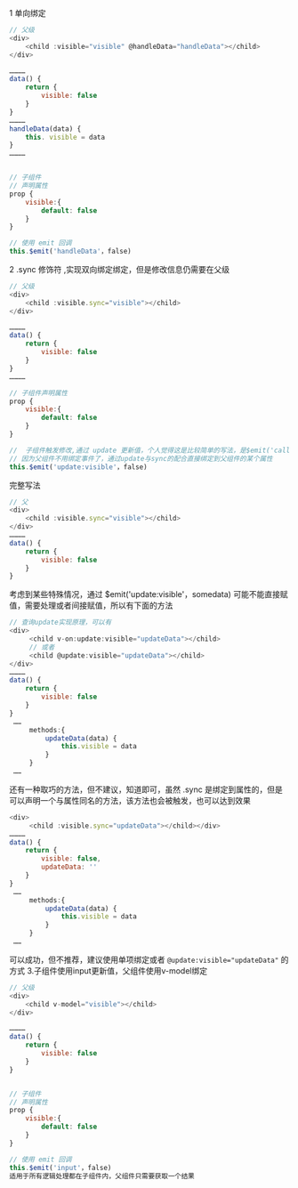 1 单向绑定
```js
// 父级
<div>
    <child :visible="visible" @handleData="handleData"></child>
</div>

…………
data() {
    return {
        visible: false    
    }
}
…………
handleData(data) {
    this. visible = data
}
…………


// 子组件
// 声明属性
prop {
    visible:{
        default: false    
    }
}

// 使用 emit 回调
this.$emit('handleData'，false)
```
2 .sync 修饰符 ,实现双向绑定绑定，但是修改信息仍需要在父级
```js
// 父级
<div>
    <child :visible.sync="visible"></child>
</div>

…………
data() {
    return {
        visible: false    
    }
}
…………

// 子组件声明属性
prop {
    visible:{
        default: false    
    }
}

//  子组件触发修改,通过 update 更新值，个人觉得这是比较简单的写法，是$emit('callback',data)的简写
// 因为父组件不用绑定事件了，通过update与sync的配合直接绑定到父组件的某个属性
this.$emit('update:visible'，false)
```
完整写法
```js
// 父
<div>
    <child :visible.sync="visible"></child>
</div>
…………
data() {
    return {
        visible: false    
    }
}
```
考虑到某些特殊情况，通过 $emit('update:visible'，somedata) 可能不能直接赋值，需要处理或者间接赋值，所以有下面的方法
```js
// 查询update实现原理，可以有
<div>
     <child v-on:update:visible="updateData"></child>
     // 或者
     <child @update:visible="updateData"></child>
</div>
…………
data() {
    return {
        visible: false    
    }
}
 ……
     methods:{
         updateData(data) {
             this.visible = data         
         }              
     }
 ……
 ```
还有一种取巧的方法，但不建议，知道即可，虽然 .sync 是绑定到属性的，但是可以声明一个与属性同名的方法，该方法也会被触发，也可以达到效果
```js
<div>
     <child :visible.sync="updateData"></child></div>
…………
data() {
    return {
        visible: false,
        updateData: ''   
    }
}
 ……
     methods:{
         updateData(data) {
             this.visible = data         
         }              
     }
 ……
```
可以成功，但不推荐，建议使用单项绑定或者 `@update:visible="updateData"` 的方式
3.子组件使用input更新值，父组件使用v-model绑定
```js
// 父级
<div>
    <child v-model="visible"></child>
</div>

…………
data() {
    return {
        visible: false    
    }
}


// 子组件
// 声明属性
prop {
    visible:{
        default: false    
    }
}

// 使用 emit 回调
this.$emit('input'，false)
适用于所有逻辑处理都在子组件内，父组件只需要获取一个结果
```